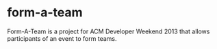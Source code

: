 form-a-team
===========

Form-A-Team is a project for ACM Developer Weekend 2013 that allows participants of an event to form teams.
